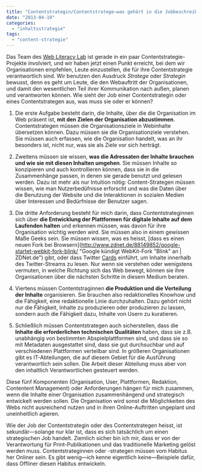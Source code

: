 ```yaml
---
title: "Contentstrategin/Contentstratege—was gehört in die Jobbeschreibung?"
date: "2013-04-19"
categories: 
  - "inhaltsstrategie"
tags: 
  - "content-strategie"
---
```


Das Team des [Web Literacy Lab](http://wll.fh-joanneum.at/ "Web Literacy Lab") ist gerade in ein paar Contentstrategie-Projekte involviert, und wir haben jetzt einen Punkt erreicht, bei dem wir Organisationen empfehlen, Leute einzustellen, die für ihre Contentstrategie verantwortlich sind. Wir benutzen den Ausdruck _Stratege_ oder _Strategin_ bewusst, denn es geht um Leute, die den Webauftritt der Organisationen, und damit den wesentlichen Teil ihrer Kommunikation nach außen, planen und verantworten können. Wie sieht der Job einer Contentstrategin oder eines Contentstrategen aus, was muss sie oder er können?

1. Die erste Aufgabe besteht darin, die Inhalte, über die die Organisation im Web präsent ist, **mit den Zielen der Organisation abzustimmen**. Contentstrategen müssen die Organisationsziele in Webinhalte übersetzen können. Dazu müssen sie die Organisationziele verstehen. Sie müssen auch erfassen, wie die Organisation handelt, was an ihr besonders ist, nicht nur, was sie als Ziele vor sich herträgt.
    
2. Zweitens müssen sie wissen, **was die Adressaten der Inhalte brauchen und wie sie mit diesen Inhalten umgehen**. Sie müssen Inhalte so konzipieren und auch kontrollieren können, dass sie in die Zusammenhänge passen, in denen sie gerade benutzt und gelesen werden. Dazu ist mehr als nur Intuition nötig: Content-Strategen müssen wissen, wie man Nutzerbedüfnisse erforscht und was die Daten über die Benutzung der Website und die Interaktionen in sozialen Medien über Interessen und Bedürfnisse der Benutzer sagen.
    
3. Die dritte Anforderung besteht für mich darin, dass Contentstrateginnen sich über **die Entwicklung der Plattformen für digitale Inhalte auf dem Laufenden halten** und erkennen müssen, was davon für ihre Organisation wichtig werden wird. Sie müssen also in einem gewissen Maße Geeks sein. Sie müssen wissen, was es heisst, [dass es einen neuen Fork bei Browsern](http://www.zdnet.de/88149852/google-startet-webkit-fork-blink/ "Google kündigt WebKit-Fork "Blink" an | ZDNet.de") gibt, oder dass Twitter [Cards](https://dev.twitter.com/docs/cards "Twitter Cards | Twitter Developers") einführt, um Inhalte innerhalb des Twitter-Streams zu lesen. Nur wenn sie verstehen oder wenigstens vermuten, in welche Richtung sich das Web bewegt, können sie ihre Organisationen über die nächsten Schritte in diesem Medium beraten.
    
4. Viertens müssen Contentstraginnen **die Produktion und die Verteilung der Inhalte** organisieren. Sie brauchen also redaktionelles Knowhow und die Fähigkeit, eine redaktionelle Linie durchzuhalten. Dazu gehört nicht nur die Fähigkeit, Inhalte zu produzieren oder produzieren zu lassen, sondern auch die Fähigkeit dazu, Inhalte von Usern zu kuratieren.
    
5. Schließlich müssen Contentstrategen auch sicherstellen, dass die **Inhalte die erforderlichen technischen Qualitäten** haben, dass sie z.B. unabhängig von bestimmten Abspielplattformen sind, und dass sie so mit Metadaten ausgestattet sind, dass sie gut durchsuchbar und auf verschiedenen Plattformen verteilbar sind. In größeren Organisationen gibt es IT-Abteilungen, die auf diesem Gebiet für die Ausführung verantwortlich sein sollen. Die Arbeit dieser Abteilung muss aber von den inhaltlich Verantwortlichen gesteuert werden.
    

Diese fünf Komponenten (Organisation, User, Plattformen, Redaktion, Contentent Management) oder Anforderungen hängen für mich zusammen, wenn die Inhalte einer Organisation zusammenhängend und strategisch entwickelt werden sollen. Die Organisation wird sonst die Möglichkeiten des Webs nicht ausreichend nutzen und in ihren Online-Auftritten ungeplant und uneinheitlich agieren.

Wie der Job der Contentstrategin oder des Contentstrategen heisst, ist sekundär—solange nur klar ist, dass es sich tatsächlich um einen strategischen Job handelt. Ziemlich sicher bin ich mir, dass er von der Verantwortung für Print-Publikationen und das traditionelle Marketing gelöst werden muss. Contentstrateginnen oder -strategen müssen vom Habitus her Onliner sein. Es gibt wenig—ich kenne eigentlich keine—Beispiele dafür, dass Offliner diesen Habitus entwickeln.
